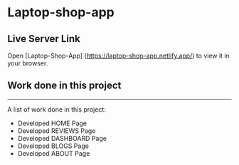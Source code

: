 # Laptop-shop-app

## Live Server Link

Open [Laptop-Shop-App] (https://laptop-shop-app.netlify.app/) to view it in your browser.

## Work done in this project
***
A list of work done in this project:
* Developed HOME Page
* Developed REVIEWS Page
* Developed DASHBOARD Page
* Developed BLOGS Page
* Developed ABOUT Page